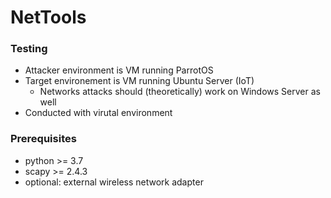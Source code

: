 # NetTools

### Testing
- Attacker environment is VM running ParrotOS
- Target environement is VM running Ubuntu Server (IoT)
    - Networks attacks should (theoretically) work on Windows Server as well
- Conducted with virutal environment

### Prerequisites
- python >= 3.7
- scapy >= 2.4.3
- optional: external wireless network adapter
